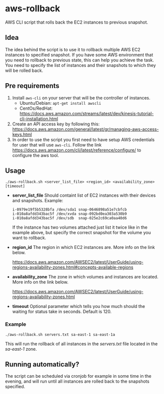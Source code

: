 # aws-rollback
AWS CLI script that rolls back the EC2 instances to previous snapshot.

## Idea

The idea behind the script is to use it to rollback multiple AWS EC2 instances to specified snapshot. If you have some AWS environment that you need to rollback to previous state, this can help you achieve the task. You need to specify the list of instances and their snapshots to which they will be rolled back.

## Pre requirements

1. Install `aws-cli` on your server that will be the controller of instances.
    - Ubuntu/Debian: `apt-get install awscli`
    - CentOs/RedHat: https://docs.aws.amazon.com/streams/latest/dev/kinesis-tutorial-cli-installation.html
2. Create an API access key by following this: https://docs.aws.amazon.com/general/latest/gr/managing-aws-access-keys.html
3. In order to use the script you first need to have setup AWS credentials for user that will use `aws-cli`. Follow the link https://docs.aws.amazon.com/cli/latest/reference/configure/ to configure the aws tool.

## Usage

`./aws-rollback.sh <server_list_file> <region_id> <availability_zone> [timeout]`

- **server_list_file**
    Should containt list of EC2 instances with their devices and snapshots.
    Example:
    ```
    i-0979e19f5b5328bfa /dev/sda1 snap-0646898a51e7cbfcb
    i-010a8afdd343bac5f /dev/xvda snap-092bd0ea303a530b9
    i-010a8afdd343bac5f /dev/sdb  snap-025e2c69ca0aa40d6
    ```
    If the instance has two volumes attached just list it twice like in the example above, but specify the correct snapshot for the volume you want to rollback.
- **region_id**
    The region in which EC2 instances are. More info on the link below.

    https://docs.aws.amazon.com/AWSEC2/latest/UserGuide/using-regions-availability-zones.html#concepts-available-regions
- **availability_zone**
    The zone in which volumes and instances are located. More info on the link below.

    https://docs.aws.amazon.com/AWSEC2/latest/UserGuide/using-regions-availability-zones.html
- **timeout**
    Optional parameter which tells you how much should the waiting for status take in seconds. Default is 120.

### Example

`./aws-rollback.sh servers.txt sa-east-1 sa-east-1a`

This will run the rollback of all instances in the *servers.txt* file located in the *sa-east-1* zone.

## Running automatically?

The script can be scheduled via cronjob for example in some time in the evening, and will run until all instances are rolled back to the snapshots specified.
